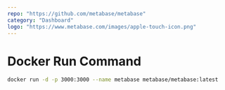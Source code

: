 ```yaml
---
repo: "https://github.com/metabase/metabase"
category: "Dashboard"
logo: "https://www.metabase.com/images/apple-touch-icon.png"
---
```


# Docker Run Command

```bash
docker run -d -p 3000:3000 --name metabase metabase/metabase:latest
```

